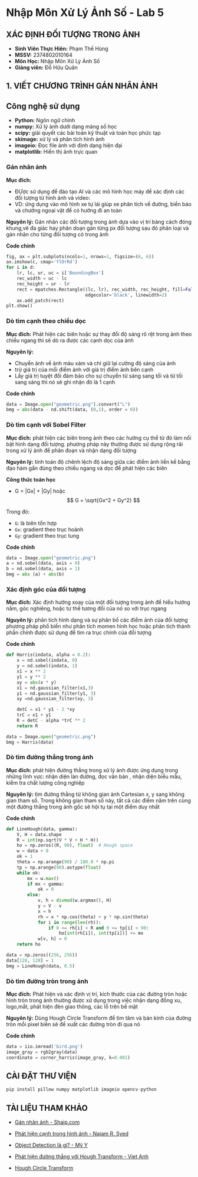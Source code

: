 # Nhập Môn Xử Lý Ảnh Số - Lab 5

## XÁC ĐỊNH ĐỐI TƯỢNG TRONG ẢNH
- **Sinh Viên Thực Hiên:** Phạm Thế Hùng
- **MSSV:** 2374802010164
- **Môn Học:** Nhập Môn Xử Lý Ảnh Số
- **Giảng viên:** Đỗ Hữu Quân

## 1. VIẾT CHƯƠNG TRÌNH GÁN NHÃN ẢNH

## Công nghệ sử dụng
- **Python:** Ngôn ngữ chính
- **numpy:** Xử lý ảnh dưới dạng mảng số học
- **scipy:**  giải quyết các bài toán kỹ thuật và toán học phức tạp
- **skimage:** xử lý và phân tích hình ảnh
- **imageio:** Đọc file ảnh với định dạng hiện đại
- **matplotlib:** Hiển thị ảnh trực quan

### Gán nhãn ảnh
**Mục đích:**  
- ĐƯợc sử dụng để đào tạo AI và các mô hình học máy để xác định các đối tượng từ hình ảnh và video:
- VD: ứng dụng vào mô hình xe tự lái giúp xe phân tích về đường, biển báo và chướng ngoại vật để có hướng đi an toàn

**Nguyên lý:** Gán nhãn các đối tượng trong ảnh dựa vào vị trí bàng cách đóng khung,vẽ đa giác hay phân doạn gán từng px đối tượng sau đó phân loại và gán nhãn cho từng đối tượng có trong ảnh

**Code chính**
```python
fig, ax = plt.subplots(ncols=1, nrows=1, figsize=(6, 6))
ax.imshow(c, cmap='YlOrRd')
for i in d:
    lr, lc, ur, uc = i['BoundingBox']
    rec_width = uc - lc
    rec_height = ur - lr
    rect = mpatches.Rectangle((lc, lr), rec_width, rec_height, fill=False,
                              edgecolor='black', linewidth=2)
    ax.add_patch(rect)
plt.show()
```

### Dò tìm cạnh theo chiều dọc
**Mục đích:** Phát hiện các biên hoặc sự thay đổi độ sáng rõ rệt trong ảnh theo chiều ngang thì sẽ dò ra được các cạnh dọc của ảnh

**Nguyên lý:** 
- Chuyển ảnh về ảnh màu xám và chỉ giữ lại cường độ sáng của ảnh
- trừ giá trị của mổi điểm ảnh với giá trị điểm ảnh bên cạnh
- Lấy giá trị tuyệt đối đảm bảo cho sự chuyển từ sáng sang tối và từ tối sang sáng thì nó sẽ ghi nhận đó là 1 cạnh 

**Code chính**
```python
data = Image.open("geometric.png").convert("L")
bmg = abs(data - nd.shift(data, (0,1), order = 0))
```

### Dò tìm cạnh với Sobel Filter
**Mục đích:**  phát hiện các biên trong ảnh theo các hướng cụ thể từ đó làm nổi bật hình dạng đối tượng. phương pháp này thường được sử dụng rộng rãi trong  xử lý ảnh để phân đoạn và nhận dạng đối tượng

**Nguyên lý:** tính toán độ chênh lệch độ sáng giữa các điểm ảnh liền kề bằng đạo hàm gần đúng theo chiều ngang và dọc để phát hiện các biên

**Công thức toán học**

- G = |Gx| + |Gy| hoặc
$$
G = \sqrt{Gx^2 + Gy^2}
$$


Trong đó: 
- `G`: là biên tổn hợp
- `Gx`: gradient theo trục hoành 
- `Gy`: gradient theo trục tung

**Code chính**
```python
data = Image.open("geometric.png")
a = nd.sobel(data, axis = 0)
b = nd.sobel(data, axis = 1)
bmg = abs (a) + abs(b)
```

### Xác định góc của đối tượng
**Mục đích:** Xác định hướng xoay của một đối tượng trong ảnh để hiểu hướng nằm, góc nghiêng, hoặc tư thế tương đối của nó so với trục ngang

**Nguyên lý:** phân tích hình dạng và sự phân bố các điểm ảnh của đối tượng phương pháp phổ biến như phân tích momen hình học hoặc phân tích thành phần chính được sử dụng để tìm ra trục chính của đối tượng

**Code chính**
```python
def Harris(indata, alpha = 0.2):
    x = nd.sobel(indata, 0)
    y = nd.sobel(indata, 1)
    x1 = x ** 2
    y1 = y ** 2
    xy = abs(x * y)
    x1 = nd.gaussian_filter(x1,3)
    y1 = nd.gaussian_filter(y1, 3)
    xy =nd.gaussian_filter(xy, 3)

    detC = x1 * y1 - 2 *xy
    trC = x1 + y1
    R = detC - alpha *trC ** 2
    return R

data = Image.open("geometric.png")
bmg = Harris(data)
```
### Dò tìm đường thẳng trong ảnh
**Mục đích:** phát hiện đường thẳng trong xử lý ảnh được ứng dụng trong những lĩnh vực: nhận diện làn đường, đọc văn bản , nhận diện biểu mẫu, kiểm tra chất lượng công nghiệp

**Nguyên lý:** tìm đường thẳng từ không gian ảnh Cartesian x, y sang không gian tham số. Trong không gian tham số này, tất cả các điểm nằm trên cùng một đường thẳng trong ảnh gốc sẽ hội tụ tại một điểm duy nhất

**Code chính**
```python
def LineHough(data, gamma):
    V, H = data.shape
    R = int(np.sqrt(V * V + H * H))
    ho = np.zeros((R, 90), float)  # Hough space
    w = data + 0
    ok = 1
    theta = np.arange(90) / 180.0 * np.pi
    tp = np.arange(90).astype(float)
    while ok:
        mx = w.max()
        if mx < gamma:
            ok = 0
        else:
            v, h = divmod(w.argmax(), H)
            y = V - v
            x = h
            rh = x * np.cos(theta) + y * np.sin(theta)
            for i in range(len(rh)):
                if 0 <= rh[i] < R and 0 <= tp[i] < 90:
                    ho[int(rh[i]), int(tp[i])] += mx
            w[v, h] = 0
    return ho

data = np.zeros((256, 256))
data[128, 128] = 1
bmg = LineHough(data, 0.5)
```

### Dò tìm đường tròn trong ảnh
**Mục đích:** Phát hiện và xác định vị trí, kích thước của các đường tròn hoặc hình tròn trong ảnh thường được xử dụng trong việc nhận dạng đồng xu, logo,mắt, phát hiện đèn giao thông, các lỗ trên bề mặt 

**Nguyên lý:** Dùng Hough Circle Transform để tìm tâm và bán kính của đường tròn mỗi pixel biên sẽ đề xuất các đường tròn đi qua nó

**Code chính**
```python
data = iio.imread('bird.png')
image_gray = rgb2gray(data)
coordinate = corner_harris(image_gray, k=0.001)
```


## CÀI ĐẶT THƯ VIỆN
```python
pip install pillow numpy matplotlib imageio opencv-python
```


## TÀI LIỆU THAM KHẢO
- [Gán nhãn ảnh - Shaip.com](https://vi.shaip.com/blog/image-annotation-for-computer-vision/)

- [Phát hiện cạnh trong hình ảnh - Najam R. Syed](https://nrsyed.com/2018/02/18/edge-detection-in-images-how-to-derive-the-sobel-operator/)

- [Object Detection là gì? - Mỹ Y](https://interdata.vn/blog/object-detection-la-gi/)

- [Phát hiện đường thẳng với Hough Transform - Viet Anh](https://www.vietanh.dev/blog/2019-10-24-hough-transform-phat-hien-duong-thang)

- [Hough Circle Transform](https://docs.opencv.org/3.4/d4/d70/tutorial_hough_circle.html)
